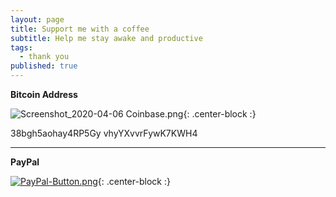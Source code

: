 ```yaml
---
layout: page
title: Support me with a coffee
subtitle: Help me stay awake and productive
tags:
  - thank you
published: true
---
```

**Bitcoin Address**

![Screenshot_2020-04-06 Coinbase.png]({{site.baseurl}}/img/Screenshot_2020-04-06%20Coinbase.png){: .center-block :}

38bgh5aohay4RP5Gy
vhyYXvvrFywK7KWH4

***

**PayPal**

[![PayPal-Button.png]({{site.baseurl}}/img/PayPal-Button.png)](https://paypal.me/TheGabSa){: .center-block :}
